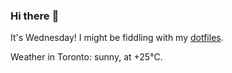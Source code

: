 ### Hi there :wave:

It's Wednesday! I might be fiddling with my [dotfiles](https://github.com/bewuethr/dotfiles).

Weather in Toronto: sunny, at +25°C.

